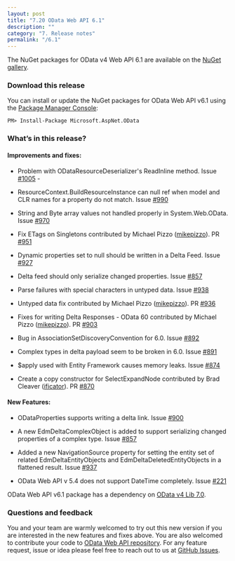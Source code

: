```yaml
---
layout: post
title: "7.20 OData Web API 6.1"
description: ""
category: "7. Release notes"
permalink: "/6.1"
---
```


The NuGet packages for OData v4 Web API 6.1 are available on the [NuGet gallery](https://www.nuget.org/).

### Download this release

You can install or update the NuGet packages for OData Web API v6.1 using the [Package Manager Console](http://docs.nuget.org/docs/start-here/using-the-package-manager-console):

```
PM> Install-Package Microsoft.AspNet.OData
```

### What’s in this release?

#### Improvements and fixes:

* Problem with ODataResourceDeserializer's ReadInline method. Issue [#1005](https://github.com/OData/WebApi/issues/1005) - 

* ResourceContext.BuildResourceInstance can null ref when model and CLR names for a property do not match. Issue [#990](https://github.com/OData/WebApi/issues/990)

* String and Byte array values not handled properly in System.Web.OData. Issue [#970](https://github.com/OData/WebApi/issues/970)

* Fix ETags on Singletons contributed by Michael Pizzo ([mikepizzo](https://github.com/mikepizzo)). PR [#951](https://github.com/OData/WebApi/pull/951)

* Dynamic properties set to null should be written in a Delta Feed. Issue [#927](https://github.com/OData/WebApi/issues/900)

* Delta feed should only serialize changed properties. Issue [#857](https://github.com/OData/WebApi/issues/857)

* Parse failures with special characters in untyped data. Issue [#938](https://github.com/OData/WebApi/issues/938)

* Untyped data fix contributed by Michael Pizzo ([mikepizzo](https://github.com/mikepizzo)). PR [#936](https://github.com/OData/WebApi/pull/936)

* Fixes for writing Delta Responses - OData 60 contributed by Michael Pizzo ([mikepizzo](https://github.com/mikepizzo)). PR [#903](https://github.com/OData/WebApi/pull/903)

* Bug in AssociationSetDiscoveryConvention for 6.0. Issue [#892](https://github.com/OData/WebApi/issues/892)

* Complex types in delta payload seem to be broken in 6.0. Issue [#891](https://github.com/OData/WebApi/issues/891)

* $apply used with Entity Framework causes memory leaks. Issue [#874](https://github.com/OData/WebApi/issues/874)

* Create a copy constructor for SelectExpandNode contributed by Brad Cleaver ([ificator](https://github.com/ificator)). PR [#870](https://github.com/OData/WebApi/pull/870)

#### New Features:

* ODataProperties supports writing a delta link. Issue [#900](https://github.com/OData/WebApi/issues/900)

* A new EdmDeltaComplexObject is added to support serializing changed properties of a complex type. Issue [#857](https://github.com/OData/WebApi/issues/857)

* Added a new NavigationSource property for setting the entity set of related EdmDeltaEntityObjects and EdmDeltaDeletedEntityObjects in a flattened result. Issue [#937](https://github.com/OData/WebApi/issues/937)

* OData Web API v 5.4 does not support DateTime completely. Issue [#221](https://github.com/OData/WebApi/issues/221)

OData Web API v6.1 package has a dependency on [OData v4 Lib 7.0](http://odata.github.io/odata.net/v7/#ODL-7.0.0).

### Questions and feedback

You and your team are warmly welcomed to try out this new version if you are interested in the new features and fixes above. You are also welcomed to contribute your code to [OData Web API repository](https://github.com/OData/WebApi). For any feature request, issue or idea please feel free to reach out to us at 
[GitHub Issues](https://github.com/OData/WebApi/issues). 
